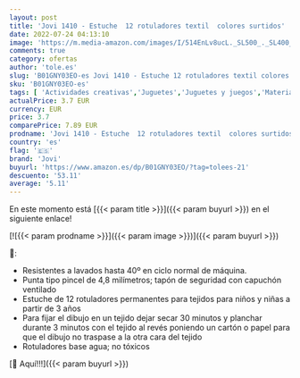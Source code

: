 ```yaml
---
layout: post
title: 'Jovi 1410 - Estuche  12 rotuladores textil  colores surtidos'
date: 2022-07-24 04:13:10
image: 'https://m.media-amazon.com/images/I/514EnLv8ucL._SL500_._SL400_.jpg'
comments: true
category: ofertas
author: 'tole.es'
slug: 'B01GNY03EO-es Jovi 1410 - Estuche 12 rotuladores textil colores surtidos'
sku: 'B01GNY03EO-es'
tags: [ 'Actividades creativas','Juguetes','Juguetes y juegos','Material de escritura y dibujo para niños','Rotuladores de colores para niños','jovi','rotuladores','🇪🇸', ]
actualPrice: 3.7 EUR
currency: EUR
price: 3.7
comparePrice: 7.89 EUR
prodname: 'Jovi 1410 - Estuche  12 rotuladores textil  colores surtidos'
country: 'es'
flag: '🇪🇸'
brand: 'Jovi'
buyurl: 'https://www.amazon.es/dp/B01GNY03EO/?tag=tolees-21'
descuento: '53.11'
average: '5.11'
---
```


En este momento está [{{< param title >}}]({{< param buyurl >}}) en el siguiente enlace!

[![{{< param prodname >}}]({{< param image >}})]({{< param buyurl >}})

🔎:

- Resistentes a lavados hasta 40º en ciclo normal de máquina.
- Punta tipo pincel de 4,8 milímetros; tapón de seguridad con capuchón ventilado
- Estuche de 12 rotuladores permanentes para tejidos para niños y niñas a partir de 3 años
- Para fijar el dibujo en un tejido dejar secar 30 minutos y planchar durante 3 minutos con el tejido al revés poniendo un cartón o papel para que el dibujo no traspase a la otra cara del tejido
- Rotuladores base agua; no tóxicos

[🛒 Aquí!!!]({{< param buyurl >}})
